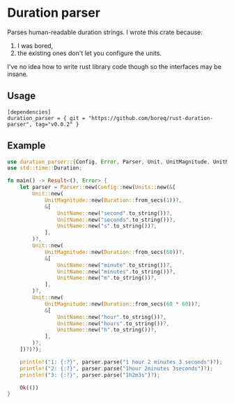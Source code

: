 
# Duration parser 
Parses human-readable duration strings. I wrote this crate because:

1. I was bored,
2. the existing ones don't let you configure the units.

I've no idea how to write rust library code though so the interfaces may be
insane.

## Usage

```
[dependencies]
duration_parser = { git = "https://github.com/boreq/rust-duration-parser", tag="v0.0.2" }
```

## Example

```rust
use duration_parser::{Config, Error, Parser, Unit, UnitMagnitude, UnitName, Units};
use std::time::Duration;

fn main() -> Result<(), Error> {
    let parser = Parser::new(Config::new(Units::new(&[
        Unit::new(
            UnitMagnitude::new(Duration::from_secs(1))?,
            &[
                UnitName::new("second".to_string())?,
                UnitName::new("seconds".to_string())?,
                UnitName::new("s".to_string())?,
            ],
        )?,
        Unit::new(
            UnitMagnitude::new(Duration::from_secs(60))?,
            &[
                UnitName::new("minute".to_string())?,
                UnitName::new("minutes".to_string())?,
                UnitName::new("m".to_string())?,
            ],
        )?,
        Unit::new(
            UnitMagnitude::new(Duration::from_secs(60 * 60))?,
            &[
                UnitName::new("hour".to_string())?,
                UnitName::new("hours".to_string())?,
                UnitName::new("h".to_string())?,
            ],
        )?,
    ])?)?);

    println!("1: {:?}", parser.parse("1 hour 2 minutes 3 seconds")?);
    println!("2: {:?}", parser.parse("1hour 2minutes 3seconds")?);
    println!("3: {:?}", parser.parse("1h2m3s")?);

    Ok(())
}
```
